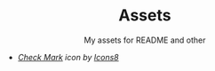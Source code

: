<div align='center'>
  
# Assets
My assets for README and other

</div>

- *<a target="_blank" href="https://icons8.com/icon/Mw4ZtZQHm38P/check-mark">Check Mark</a> icon by <a target="_blank" href="https://icons8.com">Icons8</a>*
